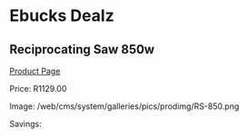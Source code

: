 
# Ebucks Dealz
## Reciprocating Saw 850w
[Product Page](https://www.ebucks.com/web/shop/productSelected.do?prodId=1197628502&catId=1235224419)

Price: R1129.00

Image: /web/cms/system/galleries/pics/prodimg/RS-850.png

Savings: 


	